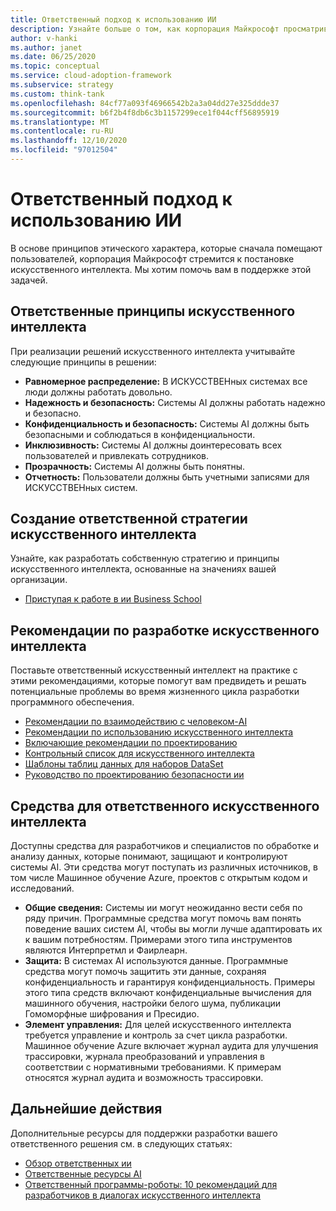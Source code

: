 ```yaml
---
title: Ответственный подход к использованию ИИ
description: Узнайте больше о том, как корпорация Майкрософт просматривает разработку безупречного искусственного интеллекта, включая принципы, рекомендации и средства для решения этой задачи.
author: v-hanki
ms.author: janet
ms.date: 06/25/2020
ms.topic: conceptual
ms.service: cloud-adoption-framework
ms.subservice: strategy
ms.custom: think-tank
ms.openlocfilehash: 84cf77a093f46966542b2a3a04dd27e325ddde37
ms.sourcegitcommit: b6f2b4f8db6c3b1157299ece1f044cff56895919
ms.translationtype: MT
ms.contentlocale: ru-RU
ms.lasthandoff: 12/10/2020
ms.locfileid: "97012504"
---
```

<!-- docutune:ignore InterpretML FairLearn -->

# <a name="responsible-ai"></a>Ответственный подход к использованию ИИ

В основе принципов этического характера, которые сначала помещают пользователей, корпорация Майкрософт стремится к постановке искусственного интеллекта. Мы хотим помочь вам в поддержке этой задачей.

## <a name="responsible-ai-principles"></a>Ответственные принципы искусственного интеллекта

При реализации решений искусственного интеллекта учитывайте следующие принципы в решении:

- **Равномерное распределение:** В ИСКУССТВЕНных системах все люди должны работать довольно.
- **Надежность и безопасность:** Системы AI должны работать надежно и безопасно.
- **Конфиденциальность и безопасность:** Системы AI должны быть безопасными и соблюдаться в конфиденциальности.
- **Инклюзивность:** Системы AI должны доинтересовать всех пользователей и привлекать сотрудников.
- **Прозрачность:** Системы AI должны быть понятны.
- **Отчетность:** Пользователи должны быть учетными записями для ИСКУССТВЕНных систем.

## <a name="establish-a-responsible-ai-strategy"></a>Создание ответственной стратегии искусственного интеллекта

Узнайте, как разработать собственную стратегию и принципы искусственного интеллекта, основанные на значениях вашей организации.

- [Приступая к работе в ии Business School](https://www.microsoft.com/ai/ai-business-school?SilentAuth=1#primaryR7)

## <a name="guidelines-to-develop-ai-responsibly"></a>Рекомендации по разработке искусственного интеллекта

Поставьте ответственный искусственный интеллект на практике с этими рекомендациями, которые помогут вам предвидеть и решать потенциальные проблемы во время жизненного цикла разработки программного обеспечения.

- [Рекомендации по взаимодействию с человеком-AI](https://aka.ms/aiguidelines)
- [Рекомендации по использованию искусственного интеллекта](https://www.microsoft.com/research/publication/responsible-bots/)
- [Включающие рекомендации по проектированию](https://www.microsoft.com/design/inclusive/)
- [Контрольный список для искусственного интеллекта](https://query.prod.cms.rt.microsoft.com/cms/api/am/binary/RE4t6dA)
- [Шаблоны таблиц данных для наборов DataSet](https://query.prod.cms.rt.microsoft.com/cms/api/am/binary/RE4t8QB)
- [Руководство по проектированию безопасности ии](https://blogs.microsoft.com/on-the-issues/2019/12/06/ai-machine-learning-security/)

## <a name="tools-for-responsible-ai"></a>Средства для ответственного искусственного интеллекта

Доступны средства для разработчиков и специалистов по обработке и анализу данных, которые понимают, защищают и контролируют системы AI. Эти средства могут поступать из различных источников, в том числе Машинное обучение Azure, проектов с открытым кодом и исследований.

- **Общие сведения:** Системы ии могут неожиданно вести себя по ряду причин. Программные средства могут помочь вам понять поведение ваших систем AI, чтобы вы могли лучше адаптировать их к вашим потребностям. Примерами этого типа инструментов являются Интерпретмл и Фаирлеарн.
- **Защита:** В системах AI используются данные. Программные средства могут помочь защитить эти данные, сохраняя конфиденциальность и гарантируя конфиденциальность. Примеры этого типа средств включают конфиденциальные вычисления для машинного обучения, настройки белого шума, публикации Гомоморфные шифрования и Пресидио.
- **Элемент управления:** Для целей искусственного интеллекта требуется управление и контроль за счет цикла разработки. Машинное обучение Azure включает журнал аудита для улучшения трассировки, журнала преобразований и управления в соответствии с нормативными требованиями. К примерам относятся журнал аудита и возможность трассировки.

## <a name="next-steps"></a>Дальнейшие действия

Дополнительные ресурсы для поддержки разработки вашего ответственного решения см. в следующих статьях:

- [Обзор ответственных ии](https://www.microsoft.com/ai/responsible-ai?activetab=pivot1:primaryr6)
- [Ответственные ресурсы AI](https://www.microsoft.com/ai/responsible-ai-resources)
- [Ответственный программы-роботы: 10 рекомендаций для разработчиков в диалогах искусственного интеллекта](https://www.microsoft.com/research/publication/responsible-bots/)
